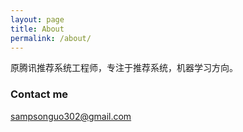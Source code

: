 ```yaml
---
layout: page
title: About
permalink: /about/
---
```


原腾讯推荐系统工程师，专注于推荐系统，机器学习方向。

### Contact me

[sampsonguo302@gmail.com](mailto:sampsonguo302@gmail.com)
